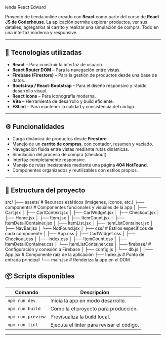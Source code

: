 ienda React Edward

Proyecto de tienda online creado con **React** como parte del curso de **React JS de Coderhouse**. La aplicación permite explorar productos, ver sus detalles, agregarlos al carrito y realizar una simulación de compra. Todo en una interfaz moderna y responsive.

---

## 🚀 Tecnologías utilizadas

- **React** – Para construir la interfaz de usuario.
- **React Router DOM** – Para la navegación entre vistas.
- **Firebase (Firestore)** – Para la gestión de productos desde una base de datos.
- **Bootstrap / React-Bootstrap** – Para el diseño responsivo y rápido desarrollo visual.
- **React Icons** – Para iconografía moderna.
- **Vite** – Herramienta de desarrollo y build eficiente.
- **ESLint** – Para mantener la calidad y consistencia del código.

---

## ⚙️ Funcionalidades

- Carga dinámica de productos desde **Firestore**.
- Manejo de un **carrito de compras**, con contador, resumen y vaciado.
- Navegación fluida entre vistas mediante rutas dinámicas.
- Simulación del proceso de compra (checkout).
- Interfaz completamente responsive.
- Manejo de rutas inexistentes mediante una página **404 NotFound**.
- Componentes organizados y reutilizables con estilos propios.

---

## 📂 Estructura del proyecto

src/
├── assets/ # Recursos estáticos (imágenes, íconos, etc.)
├── components/ # Componentes funcionales y visuales de la app
│ ├── Cart.jsx
│ ├── CartContext.jsx
│ ├── CartWidget.jsx
│ ├── Checkout.jsx
│ ├── Home.jsx
│ ├── Item.jsx
│ ├── ItemCount.jsx
│ ├── ItemDetailContainer.jsx
│ ├── ItemList.jsx
│ ├── ItemListContainer.jsx
│ ├── NavBar.jsx
│ └── NotFound.jsx
│
├── css/ # Estilos específicos de cada componente
│ ├── App.css
│ ├── CartWidget.css
│ ├── Checkout.css
│ ├── index.css
│ ├── ItemCount.css
│ ├── ItemDetailContainer.css
│ └── ItemListContainer.css
│
├── firebase/ # Configuración y conexión a Firebase
│ ├── config.js
│ └── db.js
│
├── App.jsx # Componente raíz de la aplicación
├── Index.js # Punto de entrada principal
└── main.jsx # Renderiza la app en el DOM
## 📦 Scripts disponibles

| Comando           | Descripción                              |
|-------------------|------------------------------------------|
| `npm run dev`     | Inicia la app en modo desarrollo.        |
| `npm run build`   | Compila el proyecto para producción.     |
| `npm run preview` | Previsualiza la build local.             |
| `npm run lint`    | Ejecuta el linter para revisar el código.|

---
